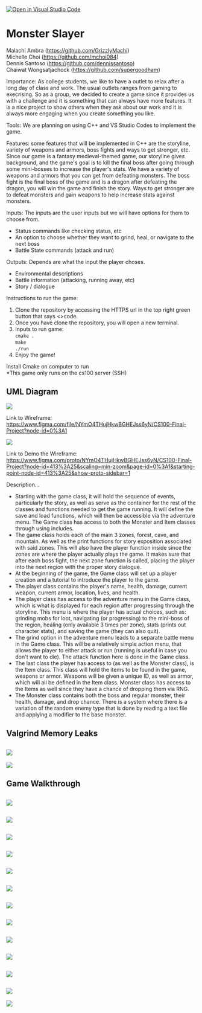 [![Open in Visual Studio Code](https://classroom.github.com/assets/open-in-vscode-c66648af7eb3fe8bc4f294546bfd86ef473780cde1dea487d3c4ff354943c9ae.svg)](https://classroom.github.com/online_ide?assignment_repo_id=8880561&assignment_repo_type=AssignmentRepo)

# Monster Slayer
 
Malachi Ambra (https://github.com/GrizzlyMachi) <br />
Michelle Choi (https://github.com/mchoi084) <br />
Dennis Santoso (https://github.com/dennissantoso) <br />
Chaiwat Wongsatjachock (https://github.com/supergoodham) <br />

Importance: As college students, we like to have a outlet to relax after a long day of class and work. The usual outlets ranges from gaming to execrising. So as a group, we decided to create a game since it provides us with a challenge and it is something that can always have more features. It is a nice project to show others when they ask about our work and it is always more engaging when you create something you like.<br />

Tools: We are planning on using C++ and VS Studio Codes to implement the game. <br />

Features: some features that will be implemented in C++ are the storyline, variety of weapons and armors, boss fights and ways to get stronger, etc. Since our game is a fantasy medieval-themed game, our storyline gives background, and the game's goal is to kill the final boss after going through some mini-bosses to increase the player's stats. We have a variety of weapons and armors that you can get from defeating monsters. The boss fight is the final boss of the game and is a dragon after defeating the dragon, you will win the game and finish the story. Ways to get stronger are to defeat monsters and gain weapons to help increase stats against monsters. <br />

Inputs: The inputs are the user inputs but we will have options for them to choose from. <br />
- Status commands like checking status, etc
- An option to choose whether they want to grind, heal, or navigate to the next boss <br />
- Battle State commands (attack and run) <br />

Outputs: Depends are what the input the player choses. <br />
- Environmental descriptions <br />
- Battle information (attacking, running away, etc) <br />
- Story / dialogue <br />

Instructions to run the game:
1. Clone the repository by accessing the HTTPS url in the top right green button that says <>code. <br />
2. Once you have clone the repository, you will open a new terminal. <br />
3. Inputs to run game: <br />
``cmake . `` <br />
``make`` <br />
``./run`` <br />
4. Enjoy the game! <br />

Install Cmake on computer to run <br />
*This game only runs on the cs100 server (SSH) <br />

## UML Diagram

<img src="https://i.imgur.com/G1TWR79.png"><br>

Link to Wireframe: https://www.figma.com/file/NYmO4THujHkwBGHEJss6yN/CS100-Final-Project?node-id=0%3A1 <br />

<img src="https://i.imgur.com/WCvK2y5.jpg"><br>

Link to Demo the Wireframe: https://www.figma.com/proto/NYmO4THujHkwBGHEJss6yN/CS100-Final-Project?node-id=413%3A25&scaling=min-zoom&page-id=0%3A1&starting-point-node-id=413%3A25&show-proto-sidebar=1 <br />


Description...
- Starting with the game class, it will hold the sequence of events, particularly the story, as well as serve as the container for the rest of the classes and functions needed to get the game running. It will define the save and load functions, which will then be accessible via the adventure menu. The Game class has access to both the Monster and Item classes through using includes.
- The game class holds each of the main 3 zones, forest, cave, and mountain. As well as the print functions for story exposition associated with said zones. This will also have the player function inside since the zones are where the player actually plays the game. It makes sure that after each boss fight, the next zone function is called, placing the player into the next region with the proper story dialogue.
- At the beginning of the game, the Game class will set up a player creation and a tutorial to introduce the player to the game. 
- The player class contains the player's name, health, damage, current weapon, current armor, location, lives, and health.
- The player class has access to the adventure menu in the Game class, which is what is displayed for each region after progressing through the storyline. This menu is where the player has actual choices, such as: grinding mobs for loot, navigating (or progressing) to the mini-boss of the region, healing (only available 3 times per zone), stats (prints out character stats), and saving the game (they can also quit).
- The grind option in the adventure menu leads to a separate battle menu in the Game class. This will be a relatively simple action menu, that allows the player to either attack or run (running is useful in case you don't want to die). The attack function here is done in the Game class. 
- The last class the player has access to (as well as the Monster class), is the Item class. This class will hold the items to be found in the game, weapons or armor. Weapons will be given a unique ID, as well as armor, which will all be defined in the Item class. Monster class has access to the Items as well since they have a chance of dropping them via RNG.
- The Monster class contains both the boss and regular monster, their health, damage, and drop chance. There is a system where there is a variation of the random enemy type that is done by reading a text file and applying a modifier to the base monster.  

## Valgrind Memory Leaks

<img src="https://i.imgur.com/U0N1RBs.png"><br>
-----------------------------------------------
<img src="https://i.imgur.com/36jyPuF.png"><br>

## Game Walkthrough

<img src="https://i.imgur.com/VZY5HdN.png"><br>
-----------------------------------------------
<img src="https://i.imgur.com/JNC93LG.png"><br>
-----------------------------------------------
<img src="https://i.imgur.com/ILbo2CX.png"><br>
-----------------------------------------------
<img src="https://i.imgur.com/Lu8ARC1.png"><br>
-----------------------------------------------
<img src="https://i.imgur.com/YQVskrN.png"><br>
-----------------------------------------------
<img src="https://i.imgur.com/2lkCYW0.png"><br>
-----------------------------------------------
<img src="https://i.imgur.com/KJT16wI.png"><br>
-----------------------------------------------
<img src="https://i.imgur.com/Sz54Vre.png"><br>
-----------------------------------------------
<img src="https://i.imgur.com/2rcUiBM.png"><br>
-----------------------------------------------
<img src="https://i.imgur.com/OMtNb88.png"><br>
-----------------------------------------------
<img src="https://i.imgur.com/jRBZrX1.png"><br>
-----------------------------------------------
<img src="https://i.imgur.com/llRQSuu.png"><br>
-----------------------------------------------
<img src="https://i.imgur.com/z1goctU.png"><br>
